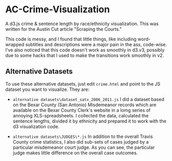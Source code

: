 AC-Crime-Visualization
======================

A d3.js crime &amp; sentence length by race/ethnicity visualization. This was written for the Austin Cut article "Scraping the Courts."

This code is messy, and I found that little things, like including word-wrapped subtitles and descriptions were a major pain in the ass, code-wise. I've also noticed that this code doesn't work as smoothly in d3.v3, possibly due to some hacks that I used to make the transitions work smoothly in v2.

## Alternative Datasets

To use these alternative datasets, just edit `crime.html` and point to the JS dataset you want to visualize. They are:

- `alternative datasets\dataset_satx_2006_2011.js` I did a dataset based on the Bexar County (San Antonio) Misdemeanor records which are available on the Bexar County Clerk's website in a lomg series of annoying XLS-spreadsheets. I collected the data, calculated the sentence lengths, divided it by ethnicity and prepared it to work with the d3 visualization code.

- `alternative datasets\JUDGES\*.js` In addition to the overall Travis County crime statistics, I also did sub-sets of cases judged by a particular misdemeanor court judge. As you can see, the particular judge makes little difference on the overall case outcomes.